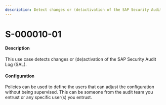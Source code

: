 ```yaml
---
description: Detect changes or (de)activation of the SAP Security Audit Log
---
```


# S-000010-01

#### Description

This use case detects changes or (de)activation of the SAP Security Audit Log (SAL).

#### Configuration

Policies can be used to define the users that can adjust the configuration without being supervised. This can be someone from the audit team you entrust or any specific user(s) you entrust.
